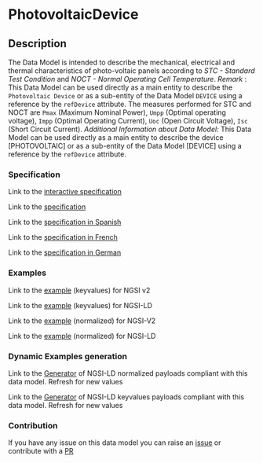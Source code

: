 # PhotovoltaicDevice

## Description 

The Data Model is intended to describe the mechanical, electrical and thermal characteristics of photo-voltaic panels according to *STC - Standard Test Condition* and *NOCT - Normal Operating Cell Temperature*. *Remark* : This Data Model can be used directly as a main entity to describe the `Photovoltaic Device`  or as a sub-entity of the Data Model  `DEVICE` using a reference by the `refDevice` attribute. The measures performed for STC and NOCT are `Pmax` (Maximum Nominal Power), `Umpp` (Optimal operating voltage), `Impp` (Optimal Operating Current), `Uoc` (Open Circuit Voltage), `Isc` (Short Circuit Current). *Additional Information about Data Model:* This Data Model can be used directly as a main entity to describe the device [PHOTOVOLTAIC] or as a sub-entity of the Data Model [DEVICE] using a reference by the `refDevice` attribute.
### Specification

Link to the [interactive specification](https://swagger.lab.fiware.org/?url=https://smart-data-models.github.io/dataModel.GreenEnergy/PhotovoltaicDevice/swagger.yaml)

Link to the [specification](https://smart-data-models.github.io/dataModel.GreenEnergy/PhotovoltaicDevice/doc/spec.md)

Link to the [specification in Spanish](https://smart-data-models.github.io/dataModel.GreenEnergy/PhotovoltaicDevice/doc/spec_ES.md)

Link to the [specification in French](https://smart-data-models.github.io/dataModel.GreenEnergy/PhotovoltaicDevice/doc/spec_FR.md)

Link to the [specification in German](https://smart-data-models.github.io/dataModel.GreenEnergy/PhotovoltaicDevice/doc/spec_DE.md)
### Examples

Link to the [example](https://smart-data-models.github.io/dataModel.GreenEnergy/PhotovoltaicDevice/examples/example.json) (keyvalues) for NGSI v2

Link to the [example](https://smart-data-models.github.io/dataModel.GreenEnergy/PhotovoltaicDevice/examples/example.jsonld) (keyvalues) for NGSI-LD

Link to the [example](https://smart-data-models.github.io/dataModel.GreenEnergy/PhotovoltaicDevice/examples/example-normalized.json) (normalized) for NGSI-V2

Link to the [example](https://smart-data-models.github.io/dataModel.GreenEnergy/PhotovoltaicDevice/examples/example-normalized.jsonld) (normalized) for NGSI-LD
### Dynamic Examples generation

Link to the [Generator](https://smartdatamodels.org/extra/ngsi-ld_generator_v0.92.php?schemaUrl=https://raw.githubusercontent.com/smart-data-models/dataModel.GreenEnergy/master/PhotovoltaicDevice/schema.json&email=info@smartdatamodels.org) of NGSI-LD normalized payloads compliant with this data model. Refresh for new values

Link to the [Generator](https://smartdatamodels.org/extra/ngsi-ld_generator_keyvalues_v0.92.php?schemaUrl=https://raw.githubusercontent.com/smart-data-models/dataModel.GreenEnergy/master/PhotovoltaicDevice/schema.json&email=info@smartdatamodels.org) of NGSI-LD keyvalues payloads compliant with this data model. Refresh for new values
### Contribution

 If you have any issue on this data model you can raise an [issue](https://github.com/smart-data-models/dataModel.GreenEnergy/issues)  or contribute with a [PR](https://github.com/smart-data-models/dataModel.GreenEnergy/pulls)